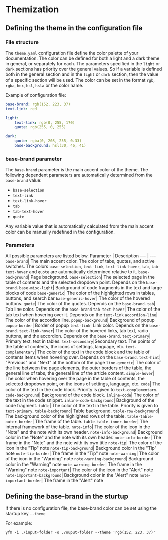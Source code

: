 # Themization

## Defining the theme in the configuration file
### File structure
The `theme.yaml` configuration file define the color palette of your documentation. The color can be defined for both a light and a dark theme in general, or separately for each.
The parameters specified in the `light` or `dark` sections has priority over the general values. So if a variable is defined both in the general section and in the `light` or `dark` section, then the value of a specific section will be used.
The color can be set in the format `rgb`, `rgba`, `hex`, `hsl`, `hsla` or the color name. 

Example of configuration file:
```yaml
base-brand: rgb(152, 223, 37)
text-link: red

light:
    text-link: rgb(0, 255, 170)
    quote: rgb(255, 0, 255)

dark:
    quote: rgba(0, 208, 255, 0.33)
    base-background: hsl(30, 46, 41)
```

### base-brand parameter
The `base-brand` parameter is the main accent color of the theme. The following dependent parameters are automatically determined from the `base-brand` value:

* `base-selection`
* `text-link`
* `text-link-hover`
* `tab`
* `tab-text-hover`
* `quote`

Any variable value that is automatically calculated from the main accent color can be manually redefined in the configuration.
### Parameters
All possible parameters are listed below.
Parameter | Description
--- | --- 
`base-brand`| The main accent color. The color of tabs, quotes, and active switches. The colors `base-selection`, `text-link`, `text-link-hover`, `tab`, `tab-text-hover` and `quote` are automatically determined relative to it.
`base-background`| Page background.
`base-selection`| The selected page in the table of contents and the selected dropdown point. Depends on the `base-brand`.
`base-misc-light`| Background of code fragments in the text and large blocks of code
`base-generic`| The color of the highlighted rows in tables, buttons, and search bar
`base-generic-hover`| The color of the hovered buttons.
`quote`| The color of the quotes.  Depends on the `base-brand`.
`tab`| Tab line color.  Depends on the `base-brand`
`tab-text-hover`| The color of the tab text when hovering over it.  Depends on the `text-link`
`accordion-line`| The color of the accordion line.
`popup-background`| Background of popup
`popup-border`| Border of popup
`text-link`| Link color. Depends on the `base-brand`.
`text-link-hover`| The color of the hovered links, tab text, radio buttons, and the accordion. Depends on the `base-brand`.
`text-primary`| Primary text, text in tables.
`text-secondary`|Secondary text. The points of the table of contents, the icons of settings, language, etc.
`text-complementary`| The color of the text in the code block and the table of contents items when hovering over. Depends on the `base-brand`.
`text-hint`| "Previous" and "Next" at the bottom of the page
`line-generic`| The color of the line between the page elements, the outer borders of the table, the general line of tabs, the general line of the article content.
`simple-hover`| The color when hovering over the page in the table of contents, the selected dropdown point, on the icons of settings, language, etc.
`code`| The color of the text in the code block. Priority is given to `text-complementary`.
`code-background`| Background of the code block.
`inline-code`| The color of the text in the code snippet.
`inline-code-background`| Background of the code fragment.
`table`| The color of the text in the table. Priority is given to `text-primary`.
`table-background`| Table background.
`table-row-background`| The background color of the highlighted rows of the table.
`table-table-outer-border`| The frame of the table.
`table-table-inner-border`| The internal framework of the table.
`note-info`| The color of the icon in the "Note" and the note with its own header.
`note-info-background`| Background color in the "Note" and the note with its  own header.
`note-info-border`| The frame in the "Note" and the note with its own title
`note-tip`| The color of the icon in the "Tip" note
`note-tip-background`| Background color in the "Tip" note
`note-tip-border`| The frame in the "Tip" note
`note-warning`| The color of the icon in the "Warning" note
`note-warning-background`| Background color in the "Warning" note
`note-warning-border`| The frame in the "Warning" note
`note-important`| The color of the icon in the "Alert" note
`note-important-background`| Background color in the "Alert" note
`note-important-border`| The frame in the "Alert" note


## Defining the base-brand in the sturtup
If there is no configuration file, the base-brand color can be set using the startup key `--theme`

For example:
```shell
yfm -i ./input-folder -o ./ouput-folder --theme 'rgb(152, 223, 37)'
```